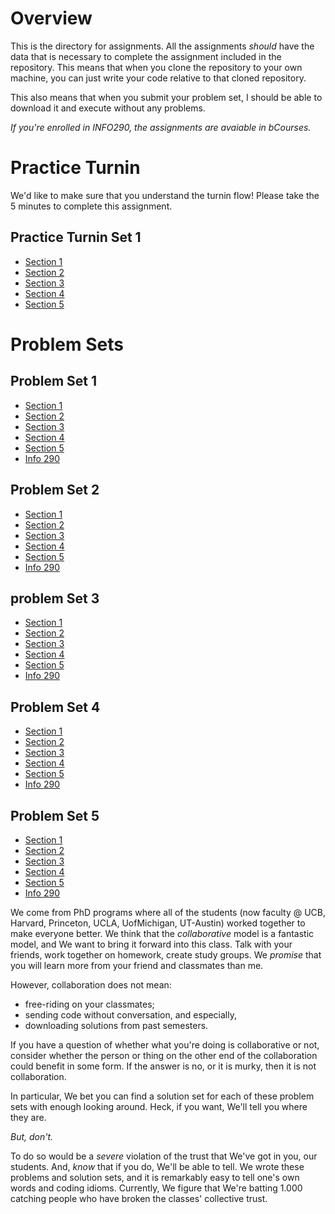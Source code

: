 

# Overview 
This is the directory for assignments. All the assignments _should_
have the data that is necessary to complete the assignment included in
the repository. This means that when you clone the repository to your
own machine, you can just write your code relative to that cloned
repository. 

This also means that when you submit your problem set, I should be
able to download it and execute without any problems.

*If you're enrolled in INFO290, the assignments are avaiable in bCourses.* 

# Practice Turnin 
We'd like to make sure that you understand the turnin flow! Please
take the 5 minutes to complete this assignment. 

## Practice Turnin Set 1 
- [Section 1](https://github.prod.oc.2u.com/UCB-MIDS/w241-practice-fall2020-section1)
- [Section 2](https://github.prod.oc.2u.com/UCB-MIDS/w241-practice-fall2020-section2)
- [Section 3](https://github.prod.oc.2u.com/UCB-MIDS/w241-practice-fall2020-section3)
- [Section 4](https://github.prod.oc.2u.com/UCB-MIDS/w241-practice-fall2020-section4)
- [Section 5](https://github.prod.oc.2u.com/UCB-MIDS/w241-practice-fall2020-section5)


# Problem Sets 

## Problem Set 1
- [Section 1](https://github.prod.oc.2u.com/UCB-MIDS/w241-ps1-fall2020-section1)
- [Section 2](https://github.prod.oc.2u.com/UCB-MIDS/w241-ps1-fall2020-section2)
- [Section 3](https://github.prod.oc.2u.com/UCB-MIDS/w241-ps1-fall2020-section3)
- [Section 4](https://github.prod.oc.2u.com/UCB-MIDS/w241-ps1-fall2020-section4)
- [Section 5](https://github.prod.oc.2u.com/UCB-MIDS/w241-ps1-fall2020-section5)
- [Info 290](https://github.com/UCB-MIDS/info290_assignments)
<!-- - [Section 98](https://github.prod.oc.2u.com/UCB-MIDS/w241-ps1-fall2020-section98) -->
<!-- - [Section 99](https://github.prod.oc.2u.com/UCB-MIDS/w241-ps1-fall2020-section99) -->

## Problem Set 2
- [Section 1](https://github.prod.oc.2u.com/UCB-MIDS/w241-ps2-fall2020-section1)
- [Section 2](https://github.prod.oc.2u.com/UCB-MIDS/w241-ps2-fall2020-section2)
- [Section 3](https://github.prod.oc.2u.com/UCB-MIDS/w241-ps2-fall2020-section3)
- [Section 4](https://github.prod.oc.2u.com/UCB-MIDS/w241-ps2-fall2020-section4)
- [Section 5](https://github.prod.oc.2u.com/UCB-MIDS/w241-ps2-fall2020-section5)
- [Info 290](https://github.com/UCB-MIDS/info290_assignments)
<!-- - [Section 98](https://github.prod.oc.2u.com/UCB-MIDS/w241-ps2-fall2020-section98) -->
<!-- - [Section 99](https://github.prod.oc.2u.com/UCB-MIDS/w241-ps2-fall2020-section99) -->

## problem Set 3
- [Section 1](https://github.prod.oc.2u.com/UCB-MIDS/w241-ps3-fall2020-section1)
- [Section 2](https://github.prod.oc.2u.com/UCB-MIDS/w241-ps3-fall2020-section2)
- [Section 3](https://github.prod.oc.2u.com/UCB-MIDS/w241-ps3-fall2020-section3)
- [Section 4](https://github.prod.oc.2u.com/UCB-MIDS/w241-ps3-fall2020-section4)
- [Section 5](https://github.prod.oc.2u.com/UCB-MIDS/w241-ps3-fall2020-section5)
- [Info 290](https://github.com/UCB-MIDS/info290_assignments)
<!-- - [Section 98](https://github.prod.oc.2u.com/UCB-MIDS/w241-ps3-fall2020-section98) -->
<!-- - [Section 99](https://github.prod.oc.2u.com/UCB-MIDS/w241-ps3-fall2020-section99) -->

## Problem Set 4
- [Section 1](https://github.prod.oc.2u.com/UCB-MIDS/w241-ps4-fall2020-section1)
- [Section 2](https://github.prod.oc.2u.com/UCB-MIDS/w241-ps4-fall2020-section2)
- [Section 3](https://github.prod.oc.2u.com/UCB-MIDS/w241-ps4-fall2020-section3)
- [Section 4](https://github.prod.oc.2u.com/UCB-MIDS/w241-ps4-fall2020-section4)
- [Section 5](https://github.prod.oc.2u.com/UCB-MIDS/w241-ps4-fall2020-section5)
- [Info 290](https://github.com/UCB-MIDS/info290_assignments)
<!-- - [Section 98](https://github.prod.oc.2u.com/UCB-MIDS/w241-ps4-fall2020-section98) -->
<!-- - [Section 99](https://github.prod.oc.2u.com/UCB-MIDS/w241-ps4-fall2020-section99) -->

## Problem Set 5
- [Section 1](https://github.prod.oc.2u.com/UCB-MIDS/w241-ps5-fall2020-section1)
- [Section 2](https://github.prod.oc.2u.com/UCB-MIDS/w241-ps5-fall2020-section2)
- [Section 3](https://github.prod.oc.2u.com/UCB-MIDS/w241-ps5-fall2020-section3)
- [Section 4](https://github.prod.oc.2u.com/UCB-MIDS/w241-ps5-fall2020-section4)
- [Section 5](https://github.prod.oc.2u.com/UCB-MIDS/w241-ps5-fall2020-section5)
- [Info 290](https://github.com/UCB-MIDS/info290_assignments)
<!-- - [Section 98](https://github.prod.oc.2u.com/UCB-MIDS/w241-ps5-fall2020-section98) -->
<!-- - [Section 99](https://github.prod.oc.2u.com/UCB-MIDS/w241-ps5-fall2020-section99) -->

We come from PhD programs where all of the students (now
faculty @ UCB, Harvard, Princeton, UCLA, UofMichigan, UT-Austin)
worked together to make everyone better. We think that the
*collaborative* model  is a fantastic model, and We want to bring it
forward into this class. Talk with your friends, work together on
homework, create study groups. We _promise_ that you will learn more
from your friend and classmates than me.

However, collaboration does not mean:

- free-riding on your classmates;
- sending code without conversation, and especially, 
- downloading solutions from past semesters.

If you have a question of whether what you're doing is collaborative
or not, consider whether the person or thing on the other end of the
collaboration could benefit in some form. If the answer is no, or it
is murky, then it is not collaboration. 

In particular, We bet you can find a solution set for each of these
problem sets with enough looking around. Heck, if you want, We'll tell
you where they are.

*But, don't.*

To do so would be a _severe_ violation
of the trust that We've got in you, our students. And, _know_ that if you
do, We'll be able to tell. We wrote these problems and solution sets,
and it is remarkably easy to tell one's own words and coding
idioms. Currently, We figure that We're batting 1.000 catching people who
have broken the classes' collective trust. 
